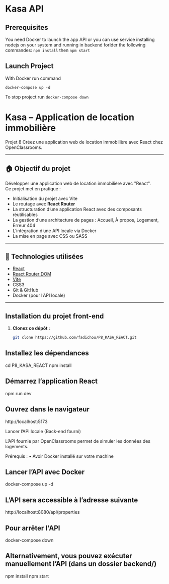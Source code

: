 # Kasa API

## Prerequisites

You need Docker to launch the app API or you can use service installing nodejs on your system and running in backend forlder the following commandes: `npm install` then `npm start`

## Launch Project

With Docker run command

`docker-compose up -d`

To stop project run
`docker-compose down`

# Kasa – Application de location immobilière

Projet 8 Créez une application web de location immobilière avec React chez OpenClassrooms.

---

## 🏠 Objectif du projet

Développer une application web de location immobilière avec "React".  
Ce projet met en pratique :

- Initialisation du projet avec Vite
- Le routage avec **React Router**
- La structuration d’une application React avec des composants réutilisables
- La gestion d’une architecture de pages : Accueil, À propos, Logement, Erreur 404
- L’intégration d’une API locale via Docker
- La mise en page avec CSS ou SASS

---

## 🚀 Technologies utilisées

- [React](https://reactjs.org/)
- [React Router DOM](https://reactrouter.com/)
- [Vite](https://vitejs.dev/)
- CSS3
- Git & GitHub
- Docker (pour l’API locale)

---

## Installation du projet front-end

1. **Clonez ce dépôt :**
   ```bash
   git clone https://github.com/fadichou/P8_KASA_REACT.git
   ```

## Installez les dépendances

cd P8_KASA_REACT
npm install

## Démarrez l’application React

npm run dev

## Ouvrez dans le navigateur

http://localhost:5173

Lancer l’API locale (Back-end fourni)

L’API fournie par OpenClassrooms permet de simuler les données des logements.

Prérequis :
• Avoir Docker installé sur votre machine

## Lancer l’API avec Docker

docker-compose up -d

## L’API sera accessible à l’adresse suivante

http://localhost:8080/api/properties

## Pour arrêter l'API

docker-compose down

## Alternativement, vous pouvez exécuter manuellement l’API (dans un dossier backend/)

npm install
npm start
